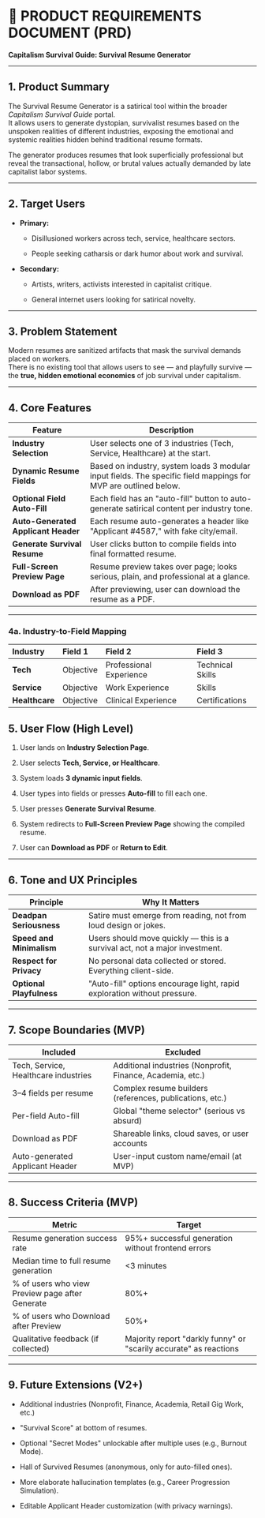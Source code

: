 # **📜 PRODUCT REQUIREMENTS DOCUMENT (PRD)**

**Capitalism Survival Guide: Survival Resume Generator**

---

## **1\. Product Summary**

The Survival Resume Generator is a satirical tool within the broader *Capitalism Survival Guide* portal.  
 It allows users to generate dystopian, survivalist resumes based on the unspoken realities of different industries, exposing the emotional and systemic realities hidden behind traditional resume formats.

The generator produces resumes that look superficially professional but reveal the transactional, hollow, or brutal values actually demanded by late capitalist labor systems.

---

## **2\. Target Users**

* **Primary:**

  * Disillusioned workers across tech, service, healthcare sectors.

  * People seeking catharsis or dark humor about work and survival.

* **Secondary:**

  * Artists, writers, activists interested in capitalist critique.

  * General internet users looking for satirical novelty.

---

## **3\. Problem Statement**

Modern resumes are sanitized artifacts that mask the survival demands placed on workers.  
 There is no existing tool that allows users to see — and playfully survive — the **true, hidden emotional economics** of job survival under capitalism.

---

## **4\. Core Features**

| Feature | Description |
| ----- | ----- |
| **Industry Selection** | User selects one of 3 industries (Tech, Service, Healthcare) at the start. |
| **Dynamic Resume Fields** | Based on industry, system loads 3 modular input fields. The specific field mappings for MVP are outlined below.  |
| **Optional Field Auto-Fill** | Each field has an "auto-fill" button to auto-generate satirical content per industry tone. |
| **Auto-Generated Applicant Header** | Each resume auto-generates a header like "Applicant \#4587," with fake city/email. |
| **Generate Survival Resume** | User clicks button to compile fields into final formatted resume. |
| **Full-Screen Preview Page** | Resume preview takes over page; looks serious, plain, and professional at a glance. |
| **Download as PDF** | After previewing, user can download the resume as a PDF. |

---

### **4a. Industry-to-Field Mapping**

| Industry | Field 1 | Field 2 | Field 3 |
| :---- | :---- | :---- | :---- |
| **Tech** | Objective | Professional Experience | Technical Skills |
| **Service** | Objective | Work Experience | Skills |
| **Healthcare** | Objective | Clinical Experience | Certifications |

## **5\. User Flow (High Level)**

1. User lands on **Industry Selection Page**.

2. User selects **Tech, Service, or Healthcare**.

3. System loads **3 dynamic input fields**.

4. User types into fields or presses **Auto-fill** to fill each one.

5. User presses **Generate Survival Resume**.

6. System redirects to **Full-Screen Preview Page** showing the compiled resume.

7. User can **Download as PDF** or **Return to Edit**.

---

## **6\. Tone and UX Principles**

| Principle | Why It Matters |
| ----- | ----- |
| **Deadpan Seriousness** | Satire must emerge from reading, not from loud design or jokes. |
| **Speed and Minimalism** | Users should move quickly — this is a survival act, not a major investment. |
| **Respect for Privacy** | No personal data collected or stored. Everything client-side. |
| **Optional Playfulness** | "Auto-fill" options encourage light, rapid exploration without pressure. |

---

## **7\. Scope Boundaries (MVP)**

| Included | Excluded |
| ----- | ----- |
| Tech, Service, Healthcare industries | Additional industries (Nonprofit, Finance, Academia, etc.) |
| 3–4 fields per resume | Complex resume builders (references, publications, etc.) |
| Per-field Auto-fill | Global "theme selector" (serious vs absurd) |
| Download as PDF | Shareable links, cloud saves, or user accounts |
| Auto-generated Applicant Header | User-input custom name/email (at MVP) |

---

## **8\. Success Criteria (MVP)**

| Metric | Target |
| ----- | ----- |
| Resume generation success rate | 95%+ successful generation without frontend errors |
| Median time to full resume generation | \<3 minutes |
| % of users who view Preview page after Generate | 80%+ |
| % of users who Download after Preview | 50%+ |
| Qualitative feedback (if collected) | Majority report "darkly funny" or "scarily accurate" as reactions |

---

## **9\. Future Extensions (V2+)**

* Additional industries (Nonprofit, Finance, Academia, Retail Gig Work, etc.)

* "Survival Score" at bottom of resumes.

* Optional "Secret Modes" unlockable after multiple uses (e.g., Burnout Mode).

* Hall of Survived Resumes (anonymous, only for auto-filled ones).

* More elaborate hallucination templates (e.g., Career Progression Simulation).

* Editable Applicant Header customization (with privacy warnings).

